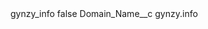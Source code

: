 <?xml version="1.0" encoding="UTF-8"?>
<CustomMetadata xmlns="http://soap.sforce.com/2006/04/metadata" xmlns:xsi="http://www.w3.org/2001/XMLSchema-instance" xmlns:xsd="http://www.w3.org/2001/XMLSchema">
    <label>gynzy_info</label>
    <protected>false</protected>
    <values>
        <field>Domain_Name__c</field>
        <value xsi:type="xsd:string">gynzy.info</value>
    </values>
</CustomMetadata>
